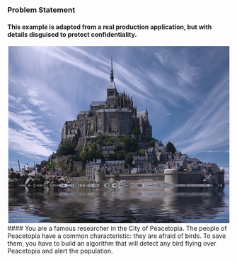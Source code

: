 ### Problem Statement
#### This example is adapted from a real production application, but with details disguised to protect confidentiality.
<div align=center><img src="https://github.com/Kiiiiii123/Coursera-DL-AndrewNg/blob/master/imgs/Alcazar.jpg"width="500"height="400"/></div>
#### You are a famous researcher in the City of Peacetopia. The people of Peacetopia have a common characteristic: they are afraid of birds. To save them, you have to build an algorithm that will detect any bird flying over Peacetopia and alert the population.
